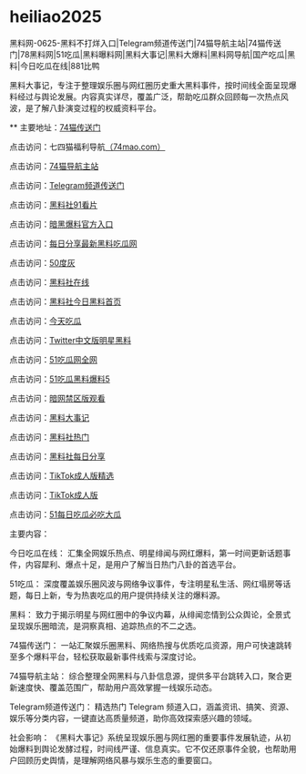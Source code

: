 # heiliao2025
黑料网-0625-黑料不打烊入口|Telegram频道传送门|74猫导航主站|74猫传送门|78黑料网|51吃瓜|黑料曝料网|黑料大事记|黑料大爆料|黑料网导航|国产吃瓜|黑料|今日吃瓜在线|881比鸭

黑料大事记，专注于整理娱乐圈与网红圈历史重大黑料事件，按时间线全面呈现爆料经过与舆论发展。内容真实详尽，覆盖广泛，帮助吃瓜群众回顾每一次热点风波，是了解八卦演变过程的权威资料平台。

** 主要地址：<a href="https://74mao.com/">74猫传送门</a>

点击访问：七四猫福利导航<a href="https://74mao.com/">（74mao.com）</a>

点击访问：<a href="https://74mao.com/">74猫导航主站</a>

点击访问：<a href="https://74mao.com/">Telegram频道传送门</a>

点击访问：<a href="https://hl405.pages.dev/">黑料社91看片</a>

点击访问：<a href="https://hl408.pages.dev/">暗黑爆料官方入口</a>

点击访问：<a href="https://hl410-s2i.pages.dev/">每日分享最新黑料吃瓜网</a>

点击访问：<a href="https://cg66-05.pages.dev/">50度灰</a>

点击访问：<a href="https://cg47-01.pages.dev/">黑料社在线</a>

点击访问：<a href="https://hl419.pages.dev/">黑料社今日黑料首页</a>

点击访问：<a href="https://hl423.pages.dev/">今天吃瓜</a>
	
点击访问：<a href="https://pi07-01.pages.dev/">Twitter中文版明星黑料</a>

点击访问：<a href="https://pi124.pages.dev/">51吃瓜网全网</a>

点击访问：<a href="https://cg70-1.pages.dev/">51吃瓜黑料爆料5</a>

点击访问：<a href="https://pi114.pages.dev/">暗网禁区版观看</a>

点击访问：<a href="https://hl379.pages.dev/">黑料大事记</a>

点击访问：<a href="https://hl402.pages.dev/">黑料社热门</a>

点击访问：<a href="https://hl440.pages.dev/">黑料社每日分享</a>

点击访问：<a href="https://hi87.pages.dev/">TikTok成人版精选</a>

点击访问：<a href="https://pi90.pages.dev/">TikTok成人版</a>

点击访问：<a href="https://pi22.pages.dev/">51每日吃瓜必吃大瓜</a>

主要内容：

今日吃瓜在线： 汇集全网娱乐热点、明星绯闻与网红爆料，第一时间更新话题事件，内容犀利、爆点十足，是用户了解当日热门八卦的首选平台。

51吃瓜： 深度覆盖娱乐圈风波与网络争议事件，专注明星私生活、网红塌房等话题，每日上新，专为热衷吃瓜的用户提供持续关注的爆料源。

黑料： 致力于揭示明星与网红圈中的争议内幕，从绯闻恋情到公众舆论，全景式呈现娱乐圈暗流，是洞察真相、追踪热点的不二之选。

74猫传送门： 一站汇聚娱乐圈黑料、网络热搜与优质吃瓜资源，用户可快速跳转至多个爆料平台，轻松获取最新事件线索与深度讨论。

74猫导航主站： 综合整理全网黑料与八卦信息源，提供多平台跳转入口，聚合更新速度快、覆盖范围广，帮助用户高效掌握一线娱乐动态。

Telegram频道传送门： 精选热门 Telegram 频道入口，涵盖资讯、搞笑、资源、娱乐等分类内容，一键直达高质量频道，助你高效探索感兴趣的领域。

社会影响：
《黑料大事记》系统呈现娱乐圈与网红圈的重要事件发展轨迹，从初始爆料到舆论发酵过程，时间线严谨、信息真实。它不仅还原事件全貌，也帮助用户回顾历史舆情，是理解网络风暴与娱乐生态的重要窗口。
<span style="display:none;">[Canonical link](https://github.com/xqs20250625/so71）</span>
